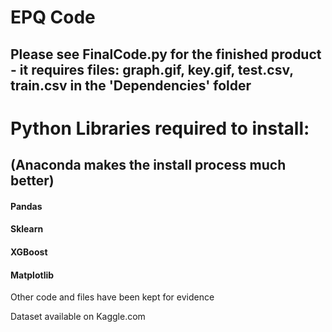 # EPQ Code

## Please see FinalCode.py for the finished product - it requires files: graph.gif, key.gif, test.csv, train.csv in the 'Dependencies' folder

# Python Libraries required to install:
## (Anaconda makes the install process much better)
#### Pandas
#### Sklearn
#### XGBoost
#### Matplotlib


Other code and files have been kept for evidence

Dataset available on Kaggle.com

